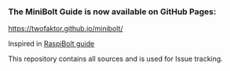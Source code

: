 ### The MiniBolt Guide is now available on GitHub Pages:

https://twofaktor.github.io/minibolt/

Inspired in [RaspiBolt guide](https://github.com/raspibolt/raspibolt)

This repository contains all sources and is used for Issue tracking.
